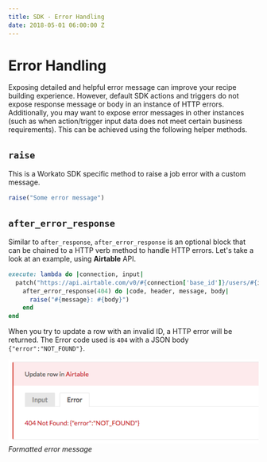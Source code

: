 ```yaml
---
title: SDK - Error Handling
date: 2018-05-01 06:00:00 Z
---
```


# Error Handling
Exposing detailed and helpful error message can improve your recipe building experience. However, default SDK actions and triggers do not expose response message or body in an instance of HTTP errors. Additionally, you may want to expose error messages in other instances (such as when action/trigger input data does not meet certain business requirements). This can be achieved using the following helper methods.

## `raise`
This is a Workato SDK specific method to raise a job error with a custom message.

```ruby
raise("Some error message")
```

## `after_error_response`

Similar to `after_response`, `after_error_response` is an optional block that can be chained to a HTTP verb method to handle HTTP errors. Let's take a look at an example, using **Airtable** API.

```ruby
execute: lambda do |connection, input|
  patch("https://api.airtable.com/v0/#{connection['base_id']}/users/#{id}", payload).
    after_error_response(404) do |code, header, message, body|
      raise("#{message}: #{body}")
    end
end
```

When you try to update a row with an invalid ID, a HTTP error will be returned. The Error code used is `404` with a JSON body `{"error":"NOT_FOUND"}`.


![Formatted error message](/assets/images/sdk/formatted-error-message.png)
*Formatted error message*
